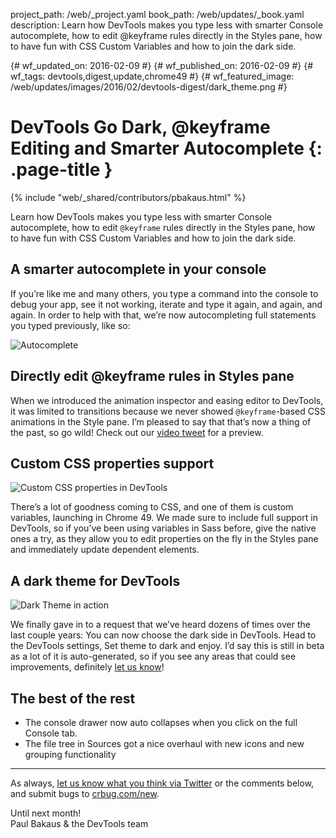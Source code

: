 project_path: /web/_project.yaml book_path: /web/updates/_book.yaml description: Learn how DevTools makes you type less with smarter Console autocomplete, how to edit @keyframe rules directly in the Styles pane, how to have fun with CSS Custom Variables and how to join the dark side.

{# wf_updated_on: 2016-02-09 #} {# wf_published_on: 2016-02-09 #} {# wf_tags: devtools,digest,update,chrome49 #} {# wf_featured_image: /web/updates/images/2016/02/devtools-digest/dark_theme.png #}

# DevTools Go Dark, @keyframe Editing and Smarter Autocomplete {: .page-title }

{% include "web/_shared/contributors/pbakaus.html" %}

Learn how DevTools makes you type less with smarter Console autocomplete, how to edit `@keyframe` rules directly in the Styles pane, how to have fun with CSS Custom Variables and how to join the dark side.

## A smarter autocomplete in your console

If you’re like me and many others, you type a command into the console to debug your app, see it not working, iterate and type it again, and again, and again. In order to help with that, we’re now autocompleting full statements you typed previously, like so:

![Autocomplete](/web/updates/images/2016/02/devtools-digest/autocomplete.png)

## Directly edit @keyframe rules in Styles pane

When we introduced the animation inspector and easing editor to DevTools, it was limited to transitions because we never showed `@keyframe`-based CSS animations in the Style pane. I’m pleased to say that that’s now a thing of the past, so go wild! Check out our [video tweet](https://twitter.com/ChromeDevTools/status/694966453376675840) for a preview.

## Custom CSS properties support

![Custom CSS properties in DevTools](/web/updates/images/2016/02/devtools-digest/css-custom-properties.gif)

There’s a lot of goodness coming to CSS, and one of them is custom variables, launching in Chrome 49. We made sure to include full support in DevTools, so if you’ve been using variables in Sass before, give the native ones a try, as they allow you to edit properties on the fly in the Styles pane and immediately update dependent elements.

## A dark theme for DevTools

![Dark Theme in action](/web/updates/images/2016/02/devtools-digest/dark_theme.png)

We finally gave in to a request that we’ve heard dozens of times over the last couple years: You can now choose the dark side in DevTools. Head to the DevTools settings, Set theme to dark and enjoy. I’d say this is still in beta as a lot of it is auto-generated, so if you see any areas that could see improvements, definitely [let us know](https://crbug.com/new)!

## The best of the rest

- The console drawer now auto collapses when you click on the full Console tab.
- The file tree in Sources got a nice overhaul with new icons and new grouping functionality

* * *

As always, [let us know what you think via Twitter](https://twitter.com/intent/tweet?text=%40ChromeDevTools) or the comments below, and submit bugs to [crbug.com/new](https://crbug.com/new).

Until next month!  
Paul Bakaus & the DevTools team